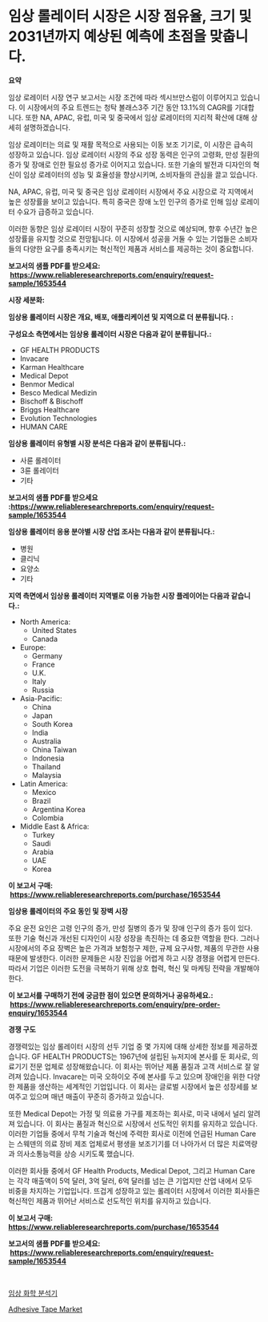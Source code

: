 <p><h1>임상 롤레이터 시장은 시장 점유율, 크기 및 2031년까지 예상된 예측에 초점을 맞춥니다.</h1></p><p><strong>요약</strong></p>
<p><p>임상 로레이터 시장 연구 보고서는 시장 조건에 따라 섹시브만스럼이 이루어지고 있습니다. 이 시장에서의 주요 트렌드는 청탁 볼래스3주 기간 동안 13.1%의 CAGR를 기대합니다. 또한 NA, APAC, 유럽, 미국 및 중국에서 임상 로레이터의 지리적 확산에 대해 상세히 설명하겠습니다.</p><p>임상 로레이터는 의료 및 재활 목적으로 사용되는 이동 보조 기기로, 이 시장은 급속히 성장하고 있습니다. 임상 로레이터 시장의 주요 성장 동력은 인구의 고령화, 만성 질환의 증가 및 장애로 인한 필요성 증가로 이어지고 있습니다. 또한 기술의 발전과 디자인의 혁신이 임상 로레이터의 성능 및 효율성을 향상시키며, 소비자들의 관심을 끌고 있습니다.</p><p>NA, APAC, 유럽, 미국 및 중국은 임상 로레이터 시장에서 주요 시장으로 각 지역에서 높은 성장률을 보이고 있습니다. 특히 중국은 장애 노인 인구의 증가로 인해 임상 로레이터 수요가 급증하고 있습니다.</p><p>이러한 동향은 임상 로레이터 시장이 꾸준히 성장할 것으로 예상되며, 향후 수년간 높은 성장률을 유지할 것으로 전망됩니다. 이 시장에서 성공을 거둘 수 있는 기업들은 소비자들의 다양한 요구를 충족시키는 혁신적인 제품과 서비스를 제공하는 것이 중요합니다.</p></p>
<p><strong>보고서의 샘플 PDF를 받으세요: &nbsp;<a href="https://www.reliableresearchreports.com/enquiry/request-sample/1653544">https://www.reliableresearchreports.com/enquiry/request-sample/1653544</a></strong></p>
<p><strong>시장 세분화:</strong></p>
<p><strong> 임상용 롤레이터 시장은 개요, 배포, 애플리케이션 및 지역으로 더 분류됩니다. :</strong></p>
<p><strong>구성요소 측면에서는 임상용 롤레이터 시장은 다음과 같이 분류됩니다.:</strong></p>
<p><ul><li>GF HEALTH PRODUCTS</li><li>Invacare</li><li>Karman Healthcare</li><li>Medical Depot</li><li>Benmor Medical</li><li>Besco Medical Medizin</li><li>Bischoff & Bischoff</li><li>Briggs Healthcare</li><li>Evolution Technologies</li><li>HUMAN CARE</li></ul></p>
<p><strong> 임상용 롤레이터 유형별 시장 분석은 다음과 같이 분류됩니다.:</strong></p>
<p><ul><li>사륜 롤레이터</li><li>3륜 롤레이터</li><li>기타</li></ul></p>
<p><strong>보고서의 샘플 PDF를 받으세요 :<a href="https://www.reliableresearchreports.com/enquiry/request-sample/1653544">https://www.reliableresearchreports.com/enquiry/request-sample/1653544</a></strong></p>
<p><strong> 임상용 롤레이터 응용 분야별 시장 산업 조사는 다음과 같이 분류됩니다.:</strong></p>
<p><ul><li>병원</li><li>클리닉</li><li>요양소</li><li>기타</li></ul></p>
<p><strong>지역 측면에서 임상용 롤레이터 지역별로 이용 가능한 시장 플레이어는 다음과 같습니다.:</strong></p>
<p><ul>
    <li>
        North America:
        <ul>
            <li>United States</li>
            <li>Canada</li>
        </ul>
    </li>
    <li>
        Europe:
        <ul>
            <li>Germany</li>
            <li>France</li>
            <li>U.K.</li>
            <li>Italy</li>
            <li>Russia</li>
        </ul>
    </li>
    <li>
        Asia-Pacific:
        <ul>
            <li>China</li>
            <li>Japan</li>
            <li>South Korea</li>
            <li>India</li>
            <li>Australia</li>
            <li>China Taiwan</li>
            <li>Indonesia</li>
            <li>Thailand</li>
            <li>Malaysia</li>
        </ul>
    </li>
    <li>
        Latin America:
        <ul>
            <li>Mexico</li>
            <li>Brazil</li>
            <li>Argentina Korea</li>
            <li>Colombia</li>
        </ul>
    </li>
    <li>
        Middle East & Africa:
        <ul>
            <li>Turkey</li>
            <li>Saudi</li>
            <li>Arabia</li>
            <li>UAE</li>
            <li>Korea</li>
        </ul>
    </li>
    </ul></p>
<p><strong>이 보고서 구매: &nbsp;<a href="https://www.reliableresearchreports.com/purchase/1653544">https://www.reliableresearchreports.com/purchase/1653544</a></strong></p>
<p><strong>임상용 롤레이터의 주요 동인 및 장벽 시장</strong></p>
<p><p>주요 운전 요인은 고령 인구의 증가, 만성 질병의 증가 및 장애 인구의 증가 등이 있다. 또한 기술 혁신과 개선된 디자인이 시장 성장을 촉진하는 데 중요한 역할을 한다. 그러나 시장에서의 주요 장벽은 높은 가격과 보험청구 제한, 규제 요구사항, 제품의 무관한 사용때문에 발생한다. 이러한 문제들은 시장 진입을 어렵게 하고 시장 경쟁을 어렵게 만든다. 따라서 기업은 이러한 도전을 극복하기 위해 상호 협력, 혁신 및 마케팅 전략을 개발해야 한다.</p></p>
<p><strong>이 보고서를 구매하기 전에 궁금한 점이 있으면 문의하거나 공유하세요.: &nbsp;<a href="https://www.reliableresearchreports.com/enquiry/pre-order-enquiry/1653544">https://www.reliableresearchreports.com/enquiry/pre-order-enquiry/1653544</a></strong></p>
<p><strong>경쟁 구도</strong></p>
<p><p>경쟁력있는 임상 롤레이터 시장의 선두 기업 중 몇 가지에 대해 상세한 정보를 제공하겠습니다. GF HEALTH PRODUCTS는 1967년에 설립된 뉴저지에 본사를 둔 회사로, 의료기기 전문 업체로 성장해왔습니다. 이 회사는 뛰어난 제품 품질과 고객 서비스로 잘 알려져 있습니다. Invacare는 미국 오하이오 주에 본사를 두고 있으며 장애인을 위한 다양한 제품을 생산하는 세계적인 기업입니다. 이 회사는 글로벌 시장에서 높은 성장세를 보여주고 있으며 매년 매출이 꾸준히 증가하고 있습니다.</p><p>또한 Medical Depot는 가정 및 의료용 가구를 제조하는 회사로, 미국 내에서 널리 알려져 있습니다. 이 회사는 품질과 혁신으로 시장에서 선도적인 위치를 유지하고 있습니다. 이러한 기업들 중에서 무척 기술과 혁신에 주력한 회사로 이전에 언급된 Human Care는 스웨덴의 의료 장비 제조 업체로서 평생을 보조기기를 더 나아가서 더 많은 치료역량과 의사소통능력을 상승 시키도록 했습니다.</p><p>이러한 회사들 중에서 GF Health Products, Medical Depot, 그리고 Human Care는 각각 매출액이 5억 달러, 3억 달러, 6억 달러를 넘는 큰 기업지만 산업 내에서 모두 비중을 차지하는 기업입니다. 뜨겁게 성장하고 있는 롤레이터 시장에서 이러한 회사들은 혁신적인 제품과 뛰어난 서비스로 선도적인 위치를 유지하고 있습니다.</p></p>
<p><strong>이 보고서 구매: &nbsp; <a href="https://www.reliableresearchreports.com/purchase/1653544">https://www.reliableresearchreports.com/purchase/1653544</a></strong></p>
<p><strong>보고서의 샘플 PDF를 받으세요: &nbsp;<a href="https://www.reliableresearchreports.com/enquiry/request-sample/1653544">https://www.reliableresearchreports.com/enquiry/request-sample/1653544</a></strong><strong></strong></p>
<p>&nbsp;</p>
<p><p><a href="https://github.com/Penelolack456456/Market-Research-Report-List-1/blob/main/933725010901.md">임상 화학 분석기</a></p><p><a href="https://eight-handstand-8fb.notion.site/Adhesive-Tape-Market-Size-Share-Trends-Analysis-Report-By-Material-By-Type-By-End-user-By-Regi-d07d95bc7c3c4b78bf180ae425cb94ec">Adhesive Tape Market</a></p></p>